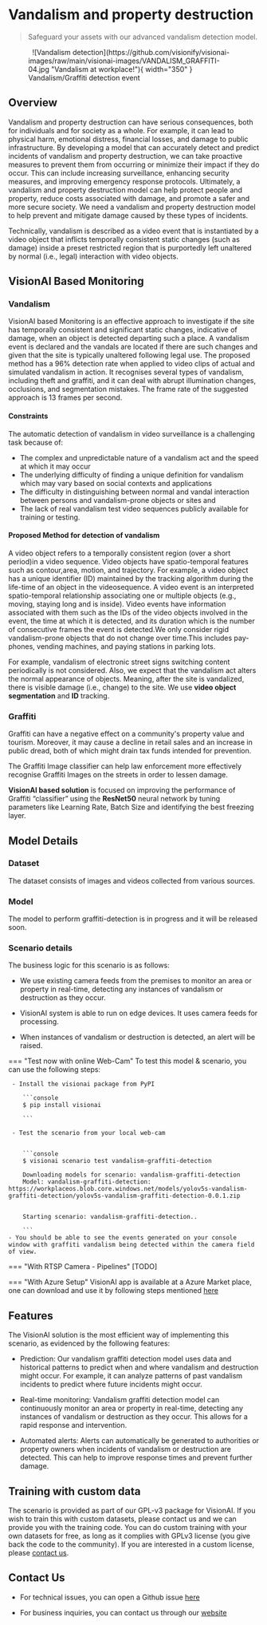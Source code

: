 # **Vandalism and property destruction**

> Safeguard your assets with our advanced vandalism detection model.

<figure markdown>
  ![Vandalism detection](https://github.com/visionify/visionai-images/raw/main/visionai-images/VANDALISM_GRAFFITI-04.jpg "Vandalism at workplace!"){ width="350" }<figcaption>Vandalism/Graffiti detection event</figcaption>
</figure>

## Overview
Vandalism and property destruction can have serious consequences, both for individuals and for society as a whole. For example, it can lead to physical harm, emotional distress, financial losses, and damage to public infrastructure. By developing a model that can accurately detect and predict incidents of vandalism and property destruction, we can take proactive measures to prevent them from occurring or minimize their impact if they do occur. This can include increasing surveillance, enhancing security measures, and improving emergency response protocols. Ultimately, a vandalism and property destruction model can help protect people and property, reduce costs associated with damage, and promote a safer and more secure society. We need a vandalism and property destruction model to help prevent and mitigate damage caused by these types of incidents. 

Technically, vandalism is described as a video event that is instantiated by a video object that inflicts temporally consistent static changes (such as damage) inside a preset restricted region that is purportedly left unaltered by normal (i.e., legal) interaction with video objects.

## VisionAI Based Monitoring

### **Vandalism**
VisionAI based Monitoring is an effective approach to investigate if the site has temporally  consistent and significant static changes, indicative of damage, when an object is detected departing such a place. A vandalism event is declared and the vandals are located if there are such changes and given that the site is typically unaltered following legal use. The proposed method has a 96% detection rate when applied to video clips of actual and simulated vandalism in action. It recognises several types of vandalism, including theft and graffiti, and it can deal with abrupt illumination changes, occlusions, and segmentation mistakes. The frame rate of the suggested approach is 13 frames per second.
#### Constraints
The automatic detection of vandalism in video surveillance is a challenging task because of:
- The complex and unpredictable nature of a vandalism act and the speed at which it may occur
- The underlying difficulty of finding a unique definition for vandalism which may vary based on social contexts and applications
- The difficulty in distinguishing between normal and vandal interaction between persons and vandalism-prone objects or sites and
- The lack of real vandalism test video sequences publicly available for training or testing.
#### Proposed Method for detection of vandalism

A video object refers to a temporally consistent region (over a short period)in a video sequence. Video objects have spatio-temporal features such as contour,area, motion, and trajectory. For example, a video object has a unique identifier (ID) maintained by the tracking algorithm during the life-time of an object in the videosequence. A video event is an interpreted spatio-temporal relationship associating one or multiple objects (e.g., moving, staying long and is inside). Video events have information associated with them such as the IDs of the video objects involved in the event, the time at which it is detected, and its duration which is the number of consecutive frames the event is detected.We only consider rigid vandalism-prone objects that do not change over time.This includes pay-phones, vending machines, and paying stations in parking lots.

For example, vandalism of electronic street signs switching content periodically is not considered. Also, we expect that the vandalism act alters the normal appearance of objects. Meaning, after the site is vandalized, there is visible damage (i.e., change) to the site. We use **video object segmentation** and **ID** tracking.
### **Graffiti**
Graffiti can have a negative effect on a community's property value and tourism. Moreover, it may cause a decline in retail sales and an increase in public dread, both of which might drain tax funds intended for prevention. 

The Graffiti Image classifier can help law enforcement more effectively recognise Graffiti Images on the streets in order to lessen damage.

**VisionAI based solution** is focused on improving the performance of Graffiti “classifier” using the **ResNet50** neural network by tuning parameters like Learning Rate, Batch Size and identifying the best freezing layer.


## Model Details

### Dataset

The dataset consists of images and videos collected from various sources. 

### Model
The model to perform graffiti-detection is in progress and it will be released soon.

### Scenario details

The business logic for this scenario is as follows:

- We use existing camera feeds from the premises to monitor an area or property in real-time, detecting any instances of vandalism or destruction as they occur.

- VisionAI system is able to run on edge devices. It uses camera feeds for processing.

- When instances of vandalism or destruction is detected, an alert will be raised.

=== "Test now with online Web-Cam"
     To test this model & scenario, you can use the following steps:

     - Install the visionai package from PyPI
     
        ```console
        $ pip install visionai
        
        ```
     
     - Test the scenario from your local web-cam
     

        ```console
        $ visionai scenario test vandalism-graffiti-detection

        Downloading models for scenario: vandalism-graffiti-detection
        Model: vandalism-graffiti-detection: https://workplaceos.blob.core.windows.net/models/yolov5s-vandalism-graffiti-detection/yolov5s-vandalism-graffiti-detection-0.0.1.zip
        

        Starting scenario: vandalism-graffiti-detection..

        ```
    - You should be able to see the events generated on your console window with graffiti vandalism being detected within the camera field of view.

=== "With RTSP Camera - Pipelines"
     [TODO]
 
=== "With Azure Setup"
     VisionAI app is available at a Azure Market place, one can download and use it by following steps mentioned [here](../overview/azure-managed-app.md)


## Features

The VisionAI solution is the most efficient way of implementing this scenario, as evidenced by the following features:

- Prediction: Our vandalism graffiti detection model uses data and historical patterns to predict when and where vandalism and destruction might occur. For example, it can analyze patterns of past vandalism incidents to predict where future incidents might occur.

- Real-time monitoring: Vandalism graffiti detection model can continuously monitor an area or property in real-time, detecting any instances of vandalism or destruction as they occur. This allows for a rapid response and intervention.

- Automated alerts: Alerts can automatically be generated to authorities or property owners when incidents of vandalism or destruction are detected. This can help to improve response times and prevent further damage.


## Training with custom data
The scenario is provided as part of our GPL-v3 package for VisionAI. If you wish to train this with custom datasets, please contact us and we can provide you with the training code. You can do custom training with your own datasets for free, as long as it complies with GPLv3 license (you give back the code to the community). If you are interested in a custom license, please [contact us](../company/contact.md).

## Contact Us
- For technical issues, you can open a Github issue [here](https://github.com/visionify/visionai)

- For business inquiries, you can contact us through our [website](https://visionify.ai/contact)
